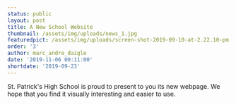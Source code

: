 ```yaml
---
status: public
layout: post
title: A New School Website
thumbnail: /assets/img/uploads/news_1.jpg
featuredpict: /assets/img/uploads/screen-shot-2019-09-10-at-2.22.10-pm.png
order: '3'
author: marc_andre_daigle
date: '2019-11-06 00:11:00'
shortdate: '2019-09-23'
---
```

St. Patrick's High School is proud to present to you its new webpage. We hope that you find it visually interesting and easier to use.

